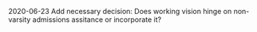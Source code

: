 2020-06-23 Add necessary decision: Does working vision hinge on non-varsity admissions assitance or incorporate it?
